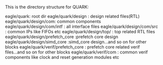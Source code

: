 This is the directory structure for QUARK:

eagle/quark: root dir
eagle/quark/design : design related files(RTL)
eagle/quark/design/com: common components
eagle/quark/design/com/intf : all interface files
eagle/quark/design/com/src : common IPs like FIFOs etc
eagle/quark/design/top/ : top related RTL files
eagle/quark/design/prefetch_core :prefetch core design
eagle/quark/design/simd_core :simd_core design...and so on for other blocks
eagle/quark/verif/prefetch_core : prefetch core related verif files...and so on for other blocks
eagle/quark/verif/com : common verif components like clock and reset generation modules etc

